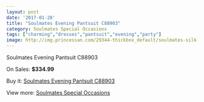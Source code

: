 ```yaml
---
layout: post
date: '2017-01-28'
title: "Soulmates Evening Pantsuit C88903"
category: Soulmates Special Occasions
tags: ["charming","dresses","pantsuit","evening","party"]
image: http://img.princessan.com/29344-thickbox_default/soulmates-silk-evening-pantsuit-c88903.jpg
---
```

Soulmates Evening Pantsuit C88903

On Sales: **$334.99**
<a href="https://www.princessan.com/en/13375-soulmates-silk-evening-pantsuit-c88903.html"><amp-img layout="responsive" width="600" height="600" src="//img.princessan.com/29344-thickbox_default/soulmates-silk-evening-pantsuit-c88903.jpg" alt="Soulmates Evening Pantsuit C88903 0" /></a>

Buy it: [Soulmates Evening Pantsuit C88903](https://www.princessan.com/en/13375-soulmates-silk-evening-pantsuit-c88903.html "Soulmates Evening Pantsuit C88903")

View more: [Soulmates Special Occasions](https://www.princessan.com/en/96- "Soulmates Special Occasions")